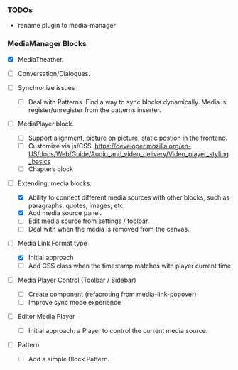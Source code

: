 ### TODOs
  * rename plugin to media-manager

### MediaManager Blocks
  - [x] MediaTheather.

  - [ ] Conversation/Dialogues.

  - [ ] Synchronize issues
    - [ ] Deal with Patterns. Find a way to sync blocks dynamically. Media is register/unregister from the patterns inserter.

  - [ ] MediaPlayer block.
    - [ ] Support alignment, picture on picture, static postion in the frontend.
    - [ ] Customize via js/CSS. https://developer.mozilla.org/en-US/docs/Web/Guide/Audio_and_video_delivery/Video_player_styling_basics
    - [ ] Chapters block

  - [ ] Extending: media blocks:
    - [x] Ability to connect different media sources with other blocks, such as paragraphs, quotes, images, etc.
    - [x] Add media source panel.
    - [ ] Edit media source from settings / toolbar.
    - [ ] Deal with when the media is removed from the canvas.

  - [ ] Media Link Format type
    - [x] Initial approach
    - [ ] Add CSS class when the timestamp matches with player current time

  - [ ] Media Player Control (Toolbar / Sidebar)
    - [ ] Create component (refacroting from media-link-popover)
    - [ ] Improve sync mode experience

  - [ ] Editor Media Player
    - [ ] Initial approach: a Player to control the current media source.

  - [ ] Pattern
    - [ ] Add a simple Block Pattern.